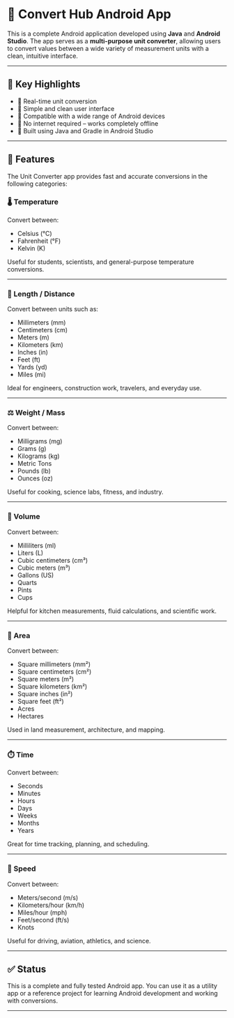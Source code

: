# 📱 Convert Hub Android App

This is a complete Android application developed using **Java** and **Android Studio**. The app serves as a **multi-purpose unit converter**, allowing users to convert values between a wide variety of measurement units with a clean, intuitive interface.

---

## 📲 Key Highlights

- 🔄 Real-time unit conversion
- 🎨 Simple and clean user interface
- 📱 Compatible with a wide range of Android devices
- 🧮 No internet required – works completely offline
- 🔧 Built using Java and Gradle in Android Studio

---

## 🚀 Features

The Unit Converter app provides fast and accurate conversions in the following categories:

### 🌡️ Temperature
Convert between:
- Celsius (°C)
- Fahrenheit (°F)
- Kelvin (K)

Useful for students, scientists, and general-purpose temperature conversions.

---

### 📏 Length / Distance
Convert between units such as:
- Millimeters (mm)
- Centimeters (cm)
- Meters (m)
- Kilometers (km)
- Inches (in)
- Feet (ft)
- Yards (yd)
- Miles (mi)

Ideal for engineers, construction work, travelers, and everyday use.

---

### ⚖️ Weight / Mass
Convert between:
- Milligrams (mg)
- Grams (g)
- Kilograms (kg)
- Metric Tons
- Pounds (lb)
- Ounces (oz)

Useful for cooking, science labs, fitness, and industry.

---

### 🧪 Volume
Convert between:
- Milliliters (ml)
- Liters (L)
- Cubic centimeters (cm³)
- Cubic meters (m³)
- Gallons (US)
- Quarts
- Pints
- Cups

Helpful for kitchen measurements, fluid calculations, and scientific work.

---

### 📐 Area
Convert between:
- Square millimeters (mm²)
- Square centimeters (cm²)
- Square meters (m²)
- Square kilometers (km²)
- Square inches (in²)
- Square feet (ft²)
- Acres
- Hectares

Used in land measurement, architecture, and mapping.

---

### ⏱️ Time
Convert between:
- Seconds
- Minutes
- Hours
- Days
- Weeks
- Months
- Years

Great for time tracking, planning, and scheduling.

---

### 💨 Speed
Convert between:
- Meters/second (m/s)
- Kilometers/hour (km/h)
- Miles/hour (mph)
- Feet/second (ft/s)
- Knots

Useful for driving, aviation, athletics, and science.

---

## ✅ Status

This is a complete and fully tested Android app. You can use it as a utility app or a reference project for learning Android development and working with conversions.

---
